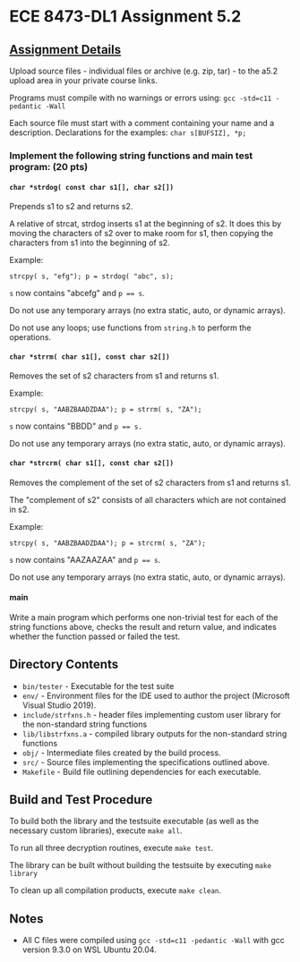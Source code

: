 # ECE 8473-DL1 Assignment 5.2

## [Assignment Details](https://fog.misty.com/perry/osp/a5.2/a5.2.html)
Upload source files - individual files or archive (e.g. zip, tar) - to the a5.2 upload area in your private course links.

Programs must compile with no warnings or errors using: `gcc -std=c11 -pedantic -Wall`

Each source file must start with a comment containing your name and a description.
Declarations for the examples: `char s[BUFSIZ], *p;`

### Implement the following string functions and main test program: (20 pts)

#### __`char *strdog( const char s1[], char s2[])`__

Prepends s1 to s2 and returns s2.

A relative of strcat, strdog inserts s1 at the beginning of s2. It does this by moving the characters of s2 over to make room for s1, then copying the characters from s1 into the beginning of s2.

Example:

`strcpy( s, "efg"); p = strdog( "abc", s);`

`s` now contains "abcefg" and `p == s`.

Do not use any temporary arrays (no extra static, auto, or dynamic arrays).

Do not use any loops; use functions from `string.h` to perform the operations.

#### __`char *strrm( char s1[], const char s2[])`__

Removes the set of s2 characters from s1 and returns s1.

Example:

`strcpy( s, "AABZBAADZDAA"); p = strrm( s, "ZA");`

`s` now contains "BBDD" and `p == s.`

Do not use any temporary arrays (no extra static, auto, or dynamic arrays).

#### __`char *strcrm( char s1[], const char s2[])`__

Removes the complement of the set of s2 characters from s1 and returns s1.

The "complement of s2" consists of all characters which are not contained in s2.

Example:

`strcpy( s, "AABZBAADZDAA"); p = strcrm( s, "ZA");`

`s` now contains "AAZAAZAA" and `p == s`.

Do not use any temporary arrays (no extra static, auto, or dynamic arrays).

#### __main__

Write a main program which performs one non-trivial test for each of the string functions above, checks the result and return value, and indicates whether the function passed or failed the test. 

## Directory Contents
- `bin/tester` - Executable for the test suite
- `env/` - Environment files for the IDE used to author the project (Microsoft Visual Studio 2019).
- `include/strfxns.h` - header files implementing custom user library for the non-standard string functions
- `lib/libstrfxns.a` - compiled library outputs for the non-standard string functions
- `obj/` - Intermediate files created by the build process.
- `src/` - Source files implementing the specifications outlined above.
- `Makefile` - Build file outlining dependencies for each executable.

## Build and Test Procedure
To build both the library and the testsuite executable (as well as the necessary custom libraries), execute `make all`.

To run all three decryption routines, execute `make test`.

The library can be built without building the testsuite by executing `make library`

To clean up all compilation products, execute `make clean`.

## Notes
- All C files were compiled using `gcc -std=c11 -pedantic -Wall` with gcc version 9.3.0 on WSL Ubuntu 20.04.